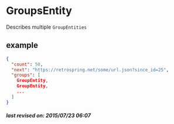 # GroupsEntity

Describes multiple `GroupEntities`

## example

```json
{
  "count": 50,
  "next": "https://retrospring.net/some/url.json?since_id=25",
  "groups": [
    GroupEntity,
    GroupEntity,
    ...
  ]
}
```

##### last revised on: 2015/07/23 06:07
